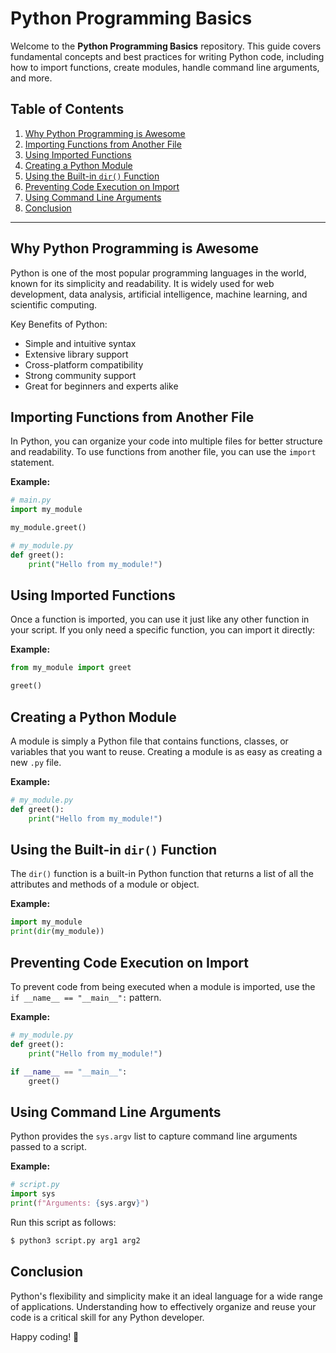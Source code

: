 # Python Programming Basics

Welcome to the **Python Programming Basics** repository. This guide covers fundamental concepts and best practices for writing Python code, including how to import functions, create modules, handle command line arguments, and more.

## Table of Contents

1. [Why Python Programming is Awesome](#why-python-programming-is-awesome)
2. [Importing Functions from Another File](#importing-functions-from-another-file)
3. [Using Imported Functions](#using-imported-functions)
4. [Creating a Python Module](#creating-a-python-module)
5. [Using the Built-in `dir()` Function](#using-the-built-in-dir-function)
6. [Preventing Code Execution on Import](#preventing-code-execution-on-import)
7. [Using Command Line Arguments](#using-command-line-arguments)
8. [Conclusion](#conclusion)

---

## Why Python Programming is Awesome

Python is one of the most popular programming languages in the world, known for its simplicity and readability. It is widely used for web development, data analysis, artificial intelligence, machine learning, and scientific computing.

Key Benefits of Python:

* Simple and intuitive syntax
* Extensive library support
* Cross-platform compatibility
* Strong community support
* Great for beginners and experts alike

## Importing Functions from Another File

In Python, you can organize your code into multiple files for better structure and readability. To use functions from another file, you can use the `import` statement.

**Example:**

```python
# main.py
import my_module

my_module.greet()
```

```python
# my_module.py
def greet():
    print("Hello from my_module!")
```

## Using Imported Functions

Once a function is imported, you can use it just like any other function in your script. If you only need a specific function, you can import it directly:

**Example:**

```python
from my_module import greet

greet()
```

## Creating a Python Module

A module is simply a Python file that contains functions, classes, or variables that you want to reuse. Creating a module is as easy as creating a new `.py` file.

**Example:**

```python
# my_module.py
def greet():
    print("Hello from my_module!")
```

## Using the Built-in `dir()` Function

The `dir()` function is a built-in Python function that returns a list of all the attributes and methods of a module or object.

**Example:**

```python
import my_module
print(dir(my_module))
```

## Preventing Code Execution on Import

To prevent code from being executed when a module is imported, use the `if __name__ == "__main__":` pattern.

**Example:**

```python
# my_module.py
def greet():
    print("Hello from my_module!")

if __name__ == "__main__":
    greet()
```

## Using Command Line Arguments

Python provides the `sys.argv` list to capture command line arguments passed to a script.

**Example:**

```python
# script.py
import sys
print(f"Arguments: {sys.argv}")
```

Run this script as follows:

```bash
$ python3 script.py arg1 arg2
```

## Conclusion

Python's flexibility and simplicity make it an ideal language for a wide range of applications. Understanding how to effectively organize and reuse your code is a critical skill for any Python developer.

Happy coding! 🚀

